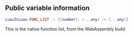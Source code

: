 ## Public variable information
```lua
LuauInLuau.FUNC_LIST :: {[number]: (...any) -> (...any)}
```

This is the native function list, from the WebAssembly build
